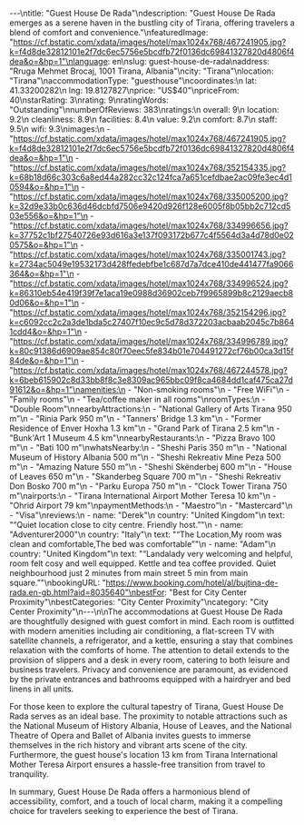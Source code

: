 ---\ntitle: "Guest House De Rada"\ndescription: "Guest House De Rada emerges as a serene haven in the bustling city of Tirana, offering travelers a blend of comfort and convenience."\nfeaturedImage: "https://cf.bstatic.com/xdata/images/hotel/max1024x768/467241905.jpg?k=f4d8de32812101e2f7dc6ec5756e5bcdfb72f0136dc69841327820d4806f4dea&o=&hp=1"\nlanguage: en\nslug: guest-house-de-rada\naddress: "Rruga Mehmet Brocaj, 1001 Tirana, Albania"\ncity: "Tirana"\nlocation: "Tirana"\naccommodationType: "guesthouse"\ncoordinates:\n  lat: 41.33200282\n  lng: 19.8127827\nprice: "US$40"\npriceFrom: 40\nstarRating: 3\nrating: 9\nratingWords: "Outstanding"\nnumberOfReviews: 383\nratings:\n  overall: 9\n  location: 9.2\n  cleanliness: 8.9\n  facilities: 8.4\n  value: 9.2\n  comfort: 8.7\n  staff: 9.5\n  wifi: 9.3\nimages:\n  - "https://cf.bstatic.com/xdata/images/hotel/max1024x768/467241905.jpg?k=f4d8de32812101e2f7dc6ec5756e5bcdfb72f0136dc69841327820d4806f4dea&o=&hp=1"\n  - "https://cf.bstatic.com/xdata/images/hotel/max1024x768/352154335.jpg?k=68b18d66c303c6a8ed44a282cc32c124fca7a651cefdbae2ac09fe3ec4d10594&o=&hp=1"\n  - "https://cf.bstatic.com/xdata/images/hotel/max1024x768/335005200.jpg?k=32d9e33b0c636d46dcbfd7506e9420d926f128e6005f8b05bb2c712cd503e556&o=&hp=1"\n  - "https://cf.bstatic.com/xdata/images/hotel/max1024x768/334996656.jpg?k=37752c1bf27540726e93d616a3e137f093172b677c4f5564d3a4d78d0e020575&o=&hp=1"\n  - "https://cf.bstatic.com/xdata/images/hotel/max1024x768/335001743.jpg?k=2734ac5049e19532173d428ffedebfbe1c687d7a7dce410de441477fa9066364&o=&hp=1"\n  - "https://cf.bstatic.com/xdata/images/hotel/max1024x768/334996524.jpg?k=86310eb54e419f39f7e1aca19e0988d36902ceb7f9965899b8c2129aecb80d06&o=&hp=1"\n  - "https://cf.bstatic.com/xdata/images/hotel/max1024x768/352154296.jpg?k=c6092cc2c2a3de1bda5c27407f10ec9c5d78d372203acbaab2045c7b8641cdd4&o=&hp=1"\n  - "https://cf.bstatic.com/xdata/images/hotel/max1024x768/334996789.jpg?k=80c91386d6909ae854c80f70eec5fe834b01e704491272cf76b00ca3d15f84de&o=&hp=1"\n  - "https://cf.bstatic.com/xdata/images/hotel/max1024x768/467244578.jpg?k=6beb615902c8d33bb8f8c3e8309ac965bbc09f8ca4684dd1caf475ca27d91612&o=&hp=1"\namenities:\n  - "Non-smoking rooms"\n  - "Free WiFi"\n  - "Family rooms"\n  - "Tea/coffee maker in all rooms"\nroomTypes:\n  - "Double Room"\nnearbyAttractions:\n  - "National Gallery of Arts Tirana 950 m"\n  - "Rinia Park 950 m"\n  - "Tanners' Bridge 1.3 km"\n  - "Former Residence of Enver Hoxha 1.3 km"\n  - "Grand Park of Tirana 2.5 km"\n  - "Bunk'Art 1 Museum 4.5 km"\nnearbyRestaurants:\n  - "Pizza Bravo 100 m"\n  - "Bati 100 m"\nwhatsNearby:\n  - "Sheshi Paris 350 m"\n  - "National Museum of History Albania 500 m"\n  - "Sheshi Rekreativ Mine Peza 500 m"\n  - "Amazing Nature 550 m"\n  - "Sheshi Skënderbej 600 m"\n  - "House of Leaves 650 m"\n  - "Skanderbeg Square 700 m"\n  - "Sheshi Rekreativ Don Bosko 700 m"\n  - "Parku Europa 750 m"\n  - "Clock Tower Tirana 750 m"\nairports:\n  - "Tirana International Airport Mother Teresa 10 km"\n  - "Ohrid Airport 79 km"\npaymentMethods:\n  - "Maestro"\n  - "Mastercard"\n  - "Visa"\nreviews:\n  - name: "Derek"\n    country: "United Kingdom"\n    text: "“Quiet location close to city centre. Friendly host.”"\n  - name: "Adventurer2000"\n    country: "Italy"\n    text: "“The Location,My room was clean and comfortable,The bed was comfortable”"\n  - name: "Adam"\n    country: "United Kingdom"\n    text: "“Landalady very welcoming and helpful, room felt cosy and well equipped. Kettle and tea coffee provided. Quiet neighbourhood just 2 minutes from main street 5 min from main square.”"\nbookingURL: "https://www.booking.com/hotel/al/bujtina-de-rada.en-gb.html?aid=8035640"\nbestFor: "Best for City Center Proximity"\nbestCategories: "City Center Proximity"\ncategory: "City Center Proximity"\n---\n\nThe accommodations at Guest House De Rada are thoughtfully designed with guest comfort in mind. Each room is outfitted with modern amenities including air conditioning, a flat-screen TV with satellite channels, a refrigerator, and a kettle, ensuring a stay that combines relaxation with the comforts of home. The attention to detail extends to the provision of slippers and a desk in every room, catering to both leisure and business travelers. Privacy and convenience are paramount, as evidenced by the private entrances and bathrooms equipped with a hairdryer and bed linens in all units.

For those keen to explore the cultural tapestry of Tirana, Guest House De Rada serves as an ideal base. The proximity to notable attractions such as the National Museum of History Albania, House of Leaves, and the National Theatre of Opera and Ballet of Albania invites guests to immerse themselves in the rich history and vibrant arts scene of the city. Furthermore, the guest house's location 13 km from Tirana International Mother Teresa Airport ensures a hassle-free transition from travel to tranquility.

In summary, Guest House De Rada offers a harmonious blend of accessibility, comfort, and a touch of local charm, making it a compelling choice for travelers seeking to experience the best of Tirana.